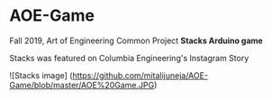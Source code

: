 # AOE-Game
Fall 2019, Art of Engineering Common Project **Stacks Arduino game**

Stacks was featured on Columbia Engineering's Instagram Story

![Stacks image]
(https://github.com/mitalijuneja/AOE-Game/blob/master/AOE%20Game.JPG)


